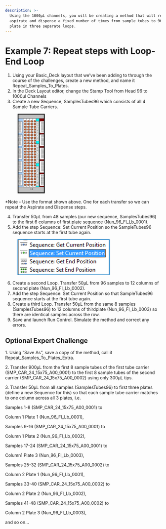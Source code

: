 ```yaml
---
description: >-
  Using the 1000µL channels, you will be creating a method that will repeatedly
  aspirate and dispense a fixed number of times from sample tubes to 96-Well
  plate in three separate loops.
---
```


# Example 7: Repeat steps with Loop-End Loop

1. Using your Basic\_Deck layout that we’ve been adding to through the course of the challenges, create a new method, and name it Repeat\_Samples\_To\_Plates.
2. In the Deck Layout editor, change the Stamp Tool from Head 96 to 1000µl Channels
3. Create a new Sequence, SamplesTubes96 which consists of all 4 Sample Tube Carriers.

<figure><img src="../.gitbook/assets/image (281).png" alt=""><figcaption></figcaption></figure>

\*Note - Use the format shown above.  One for each transfer so we can repeat the Aspirate and Dispense steps.

4. Transfer 50µL from 48 samples (our new sequence, SamplesTubes96) to the first 6 columns of first plate sequence (Nun\_96\_Fl\_Lb\_0001).&#x20;
5. Add the step Sequence: Set Current Position so the SampleTubes96 sequence starts at the first tube again.

<figure><img src="../.gitbook/assets/image (282).png" alt=""><figcaption></figcaption></figure>

6. Create a second Loop.  Transfer 50µL from 96 samples to 12 columns of second plate (Nun\_96\_Fl\_Lb\_0002).
7. Add the step Sequence: Set Current Position so that SampleTubes96 sequence starts at the first tube again.
8. Create a third Loop.  Transfer 50µL from the same 8 samples (SamplesTubes96) to 12 columns of thirdplate (Nun\_96\_Fl\_Lb\_0003) so there are identical samples across the row.
9. Save and launch Run Control.  Simulate the method and correct any errors.

## Optional Expert Challenge

1\.    Using “Save As”, save a copy of the method, call it Repeat\_Samples\_To\_Plates\_Extra.

2\.    Transfer 900µL from the first 8 sample tubes of the first tube carrier (SMP\_CAR\_24\_15x75\_A00\_0001) to the first 8 sample tubes of the second carrier (SMP\_CAR\_24\_15x75\_A00\_0002) using only 300µL tips.

3\.    Transfer 50µL from all samples (SamplesTubes96) to first three plates (define a new Sequence for this) so that each sample tube carrier matches to one column across all 3 plates, i.e.

Samples 1-8 (SMP\_CAR\_24\_15x75\_A00\_0001) to

Column 1 Plate 1 (Nun\_96\_Fl\_Lb\_0001),

Samples 9-16 (SMP\_CAR\_24\_15x75\_A00\_0001) to&#x20;

Column 1 Plate 2 (Nun\_96\_Fl\_Lb\_0002),

Samples 17-24 (SMP\_CAR\_24\_15x75\_A00\_0001) to&#x20;

Column1 Plate 3 (Nun\_96\_Fl\_Lb\_0003),

Samples 25-32 (SMP\_CAR\_24\_15x75\_A00\_0002) to

Column 2 Plate 1 (Nun\_96\_Fl\_Lb\_0001),

Samples 33-40 (SMP\_CAR\_24\_15x75\_A00\_0002) to

Column 2 Plate 2 (Nun\_96\_Fl\_Lb\_0002),

Samples 41-48 (SMP\_CAR\_24\_15x75\_A00\_0002) to

Column 2 Plate 3 (Nun\_96\_Fl\_Lb\_0003),

&#x20;

and so on…
